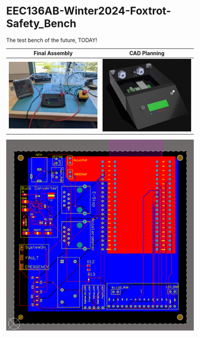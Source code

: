 # EEC136AB-Winter2024-Foxtrot-Safety_Bench
The test bench of the future, TODAY!


Final Assembly            |  CAD Planning
:-------------------------:|:-------------------------:
<img src="done.jpg" width="250" />  |  <img src="proto.png" width="250" />


![alt text](pcb.png)


